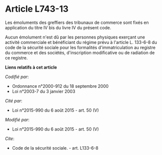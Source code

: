 # Article L743-13

Les émoluments des greffiers des tribunaux de commerce sont fixés en application du titre IV bis du livre IV du présent code.

Aucun émolument n'est dû par les personnes physiques exerçant une activité commerciale et bénéficiant du régime prévu à
l'article L. 133-6-8 du code de la sécurité sociale pour les formalités d'immatriculation au registre du commerce et des
sociétés, d'inscription modificative ou de radiation de ce registre.

**Liens relatifs à cet article**

_Codifié par_:

  - Ordonnance n°2000-912 du 18 septembre 2000
  - Loi n°2003-7 du 3 janvier 2003

_Cité par_:

  - Loi n°2015-990 du 6 août 2015 - art. 50 (V)

_Modifié par_:

  - Loi n°2015-990 du 6 août 2015 - art. 50 (V)

_Cite_:

  - Code de la sécurité sociale. - art. L133-6-8
